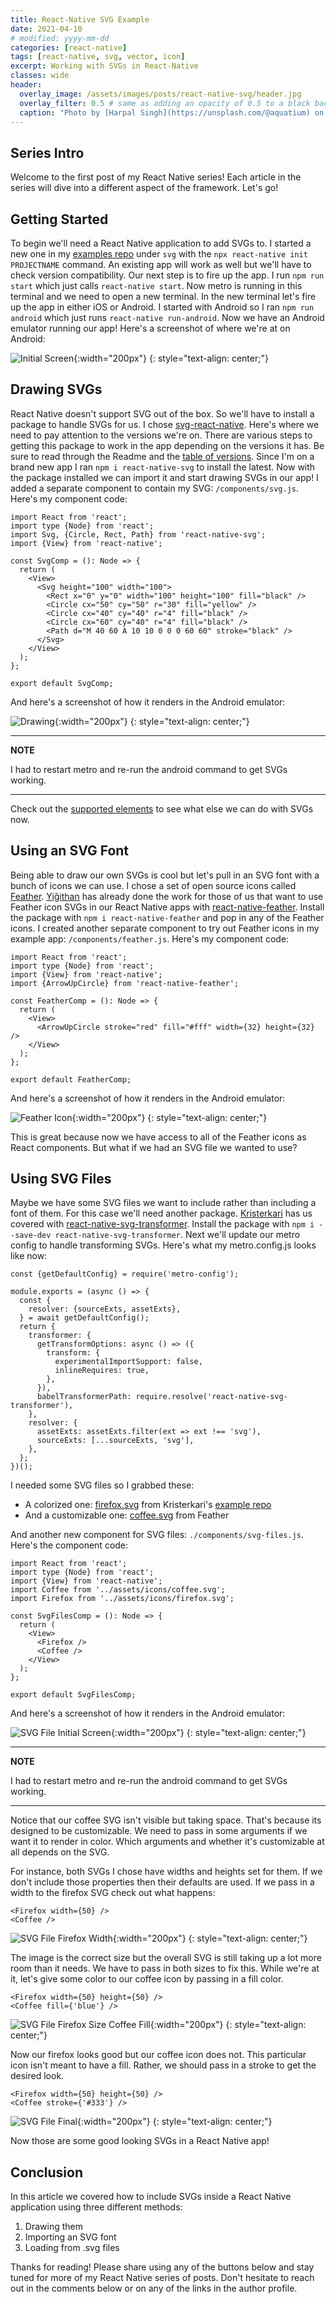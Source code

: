 ```yaml
---
title: React-Native SVG Example
date: 2021-04-10
# modified: yyyy-mm-dd
categories: [react-native]
tags: [react-native, svg, vector, icon]
excerpt: Working with SVGs in React-Native
classes: wide
header:
  overlay_image: /assets/images/posts/react-native-svg/header.jpg
  overlay_filter: 0.5 # same as adding an opacity of 0.5 to a black background
  caption: "Photo by [Harpal Singh](https://unsplash.com/@aquatium) on [Unsplash](https://unsplash.com)"
---
```


## Series Intro

Welcome to the first post of my React Native series! Each article in the series will dive into a different aspect of the framework. Let's go!

## Getting Started

To begin we'll need a React Native application to add SVGs to. I started a new one in my [examples repo]() under `svg` with the `npx react-native init PROJECTNAME` command. An existing app will work as well but we'll have to check version compatibility. Our next step is to fire up the app. I run `npm run start` which just calls `react-native start`. Now metro is running in this terminal and we need to open a new terminal. In the new terminal let's fire up the app in either iOS or Android. I started with Android so I ran `npm run android` which just runs `react-native run-android`. Now we have an Android emulator running our app! Here's a screenshot of where we're at on Android:

![Initial Screen](/assets/images/posts/react-native-svg/init.png){:width="200px"}
{: style="text-align: center;"}

## Drawing SVGs

React Native doesn't support SVG out of the box. So we'll have to install a package to handle SVGs for us. I chose [svg-react-native](https://github.com/react-native-svg/react-native-svg). Here's where we need to pay attention to the versions we're on. There are various steps to getting this package to work in the app depending on the versions it has. Be sure to read through the Readme and the [table of versions](https://github.com/react-native-svg/react-native-svg#notice). Since I'm on a brand new app I ran `npm i react-native-svg` to install the latest. Now with the package installed we can import it and start drawing SVGs in our app! I added a separate component to contain my SVG: `/components/svg.js`. Here's my component code:

```
import React from 'react';
import type {Node} from 'react';
import Svg, {Circle, Rect, Path} from 'react-native-svg';
import {View} from 'react-native';

const SvgComp = (): Node => {
  return (
    <View>
      <Svg height="100" width="100">
        <Rect x="0" y="0" width="100" height="100" fill="black" />
        <Circle cx="50" cy="50" r="30" fill="yellow" />
        <Circle cx="40" cy="40" r="4" fill="black" />
        <Circle cx="60" cy="40" r="4" fill="black" />
        <Path d="M 40 60 A 10 10 0 0 0 60 60" stroke="black" />
      </Svg>
    </View>
  );
};

export default SvgComp;
```

And here's a screenshot of how it renders in the Android emulator:

![Drawing](/assets/images/posts/react-native-svg/drawing.png){:width="200px"}
{: style="text-align: center;"}

---

**NOTE**

I had to restart metro and re-run the android command to get SVGs working.

---

Check out the [supported elements](https://github.com/react-native-svg/react-native-svg#supported-elements) to see what else we can do with SVGs now.

## Using an SVG Font

Being able to draw our own SVGs is cool but let's pull in an SVG font with a bunch of icons we can use. I chose a set of open source icons called [Feather](https://feathericons.com/). [Yiğithan](https://yigithan.dev/) has already done the work for those of us that want to use Feather icon SVGs in our React Native apps with [react-native-feather](https://github.com/yigithanyucedag/react-native-feather). Install the package with `npm i react-native-feather` and pop in any of the Feather icons. I created another separate component to try out Feather icons in my example app: `/components/feather.js`. Here's my component code:

```
import React from 'react';
import type {Node} from 'react';
import {View} from 'react-native';
import {ArrowUpCircle} from 'react-native-feather';

const FeatherComp = (): Node => {
  return (
    <View>
      <ArrowUpCircle stroke="red" fill="#fff" width={32} height={32} />
    </View>
  );
};

export default FeatherComp;
```

And here's a screenshot of how it renders in the Android emulator:

![Feather Icon](/assets/images/posts/react-native-svg/feather-icon.png){:width="200px"}
{: style="text-align: center;"}

This is great because now we have access to all of the Feather icons as React components. But what if we had an SVG file we wanted to use?

## Using SVG Files

Maybe we have some SVG files we want to include rather than including a font of them. For this case we'll need another package. [Kristerkari](https://github.com/kristerkari) has us covered with [react-native-svg-transformer](https://github.com/kristerkari/react-native-svg-transformer). Install the package with `npm i --save-dev react-native-svg-transformer`. Next we'll update our metro config to handle transforming SVGs. Here's what my metro.config.js looks like now:

```
const {getDefaultConfig} = require('metro-config');

module.exports = (async () => {
  const {
    resolver: {sourceExts, assetExts},
  } = await getDefaultConfig();
  return {
    transformer: {
      getTransformOptions: async () => ({
        transform: {
          experimentalImportSupport: false,
          inlineRequires: true,
        },
      }),
      babelTransformerPath: require.resolve('react-native-svg-transformer'),
    },
    resolver: {
      assetExts: assetExts.filter(ext => ext !== 'svg'),
      sourceExts: [...sourceExts, 'svg'],
    },
  };
})();
```

I needed some SVG files so I grabbed these:

- A colorized one: [firefox.svg](https://raw.githubusercontent.com/kristerkari/react-native-svg-example/master/logos/firefox.svg) from Kristerkari's [example repo](https://github.com/kristerkari/react-native-svg-example)
- And a customizable one: [coffee.svg](https://feathericons.com/?query=coffee) from Feather

And another new component for SVG files: `./components/svg-files.js`. Here's the component code:

```
import React from 'react';
import type {Node} from 'react';
import {View} from 'react-native';
import Coffee from '../assets/icons/coffee.svg';
import Firefox from '../assets/icons/firefox.svg';

const SvgFilesComp = (): Node => {
  return (
    <View>
      <Firefox />
      <Coffee />
    </View>
  );
};

export default SvgFilesComp;
```

And here's a screenshot of how it renders in the Android emulator:

![SVG File Initial Screen](/assets/images/posts/react-native-svg/svg-file-init.png){:width="200px"}
{: style="text-align: center;"}

---

**NOTE**

I had to restart metro and re-run the android command to get SVGs working.

---

Notice that our coffee SVG isn't visible but taking space. That's because its designed to be customizable. We need to pass in some arguments if we want it to render in color. Which arguments and whether it's customizable at all depends on the SVG.

For instance, both SVGs I chose have widths and heights set for them. If we don't include those properties then their defaults are used. If we pass in a width to the firefox SVG check out what happens:

```
<Firefox width={50} />
<Coffee />
```

![SVG File Firefox Width](/assets/images/posts/react-native-svg/svg-file-firefox-width.png){:width="200px"}
{: style="text-align: center;"}

The image is the correct size but the overall SVG is still taking up a lot more room than it needs. We have to pass in both sizes to fix this. While we're at it, let's give some color to our coffee icon by passing in a fill color.

```
<Firefox width={50} height={50} />
<Coffee fill={'blue'} />
```

![SVG File Firefox Size Coffee Fill](/assets/images/posts/react-native-svg/svg-file-firefox-size-coffee-fill.png){:width="200px"}
{: style="text-align: center;"}

Now our firefox looks good but our coffee icon does not. This particular icon isn't meant to have a fill. Rather, we should pass in a stroke to get the desired look.

```
<Firefox width={50} height={50} />
<Coffee stroke={'#333'} />
```

![SVG File Final](/assets/images/posts/react-native-svg/svg-file-final.png){:width="200px"}
{: style="text-align: center;"}

Now those are some good looking SVGs in a React Native app!

## Conclusion

In this article we covered how to include SVGs inside a React Native application using three different methods:

1. Drawing them
2. Importing an SVG font
3. Loading from .svg files

Thanks for reading! Please share using any of the buttons below and stay tuned for more of my React Native series of posts. Don't hesitate to reach out in the comments below or on any of the links in the author profile.
